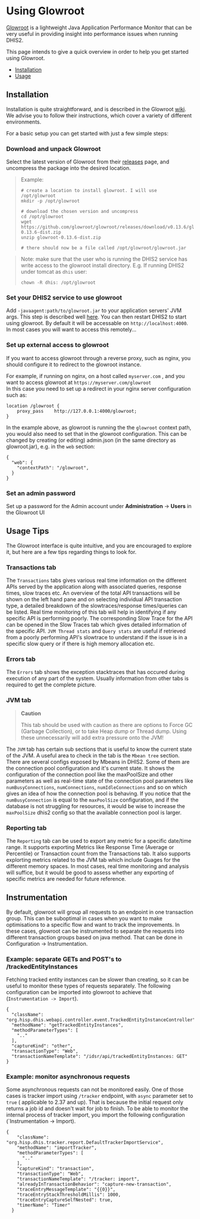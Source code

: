 # Using Glowroot

[Glowroot](https://glowroot.org/) is a lightweight Java Application Performance Monitor that can be very useful in providing insight into performance issues when running DHIS2.

This page intends to give a quick overview in order to help you get started using Glowroot.

- [Installation](#installation)
- [Usage](#usage-tips)

## Installation

Installation is quite straightforward, and is described in the Glowroot [wiki](https://github.com/glowroot/glowroot/wiki/Agent-Installation-(with-Embedded-Collector)).
We advise you to follow their instructions, which cover a variety of different environments.

For a basic setup you can get started with just a few simple steps:

### Download and unpack Glowroot

Select the latest version of Glowroot from their [releases](https://github.com/glowroot/glowroot/releases) page, and uncompress the package into the desired location.

> Example:
> ```
> # create a location to install glowroot. I will use /opt/glowroot
> mkdir -p /opt/glowroot
>
> # download the chosen version and uncompress
> cd /opt/glowroot
> wget https://github.com/glowroot/glowroot/releases/download/v0.13.6/glowroot-0.13.6-dist.zip
> unzip glowroot-0.13.6-dist.zip
>
> # there should now be a file called /opt/glowroot/glowroot.jar

> Note: make sure that the user who is running the DHIS2 service has write access to the glowroot install directory. E.g. If running DHIS2 under tomcat as `dhis` user:
> ```
> chown -R dhis: /opt/glowroot

### Set your DHIS2 service to use glowroot

Add `-javaagent:path/to/glowroot.jar` to your application servers' JVM args. This step is described well [here](https://github.com/glowroot/glowroot/wiki/Where-are-my-application-server's-JVM-args%3F).
You can then restart DHIS2 to start using glowroot. By default it will be accessable on `http://localhost:4000`. In most cases you will want to access this remotely...

### Set up external access to glowroot

If you want to access glowroot through a reverse proxy, such as nginx, you should configure it to redirect to the glowroot instance. 

For example, if running on nginx, on a host called `myserver.com` , and you want to access glowroot at `https://myserver.com/glowroot`  
In this case you need to set up a redirect in your nginx server configuration such as:

```
location /glowroot {
    proxy_pass    http://127.0.0.1:4000/glowroot;
}
```
In the example above, as glowroot is running the the `glowroot` context path, you would also need to set that in the glowroot configuration. This can be changed by creating (or editing) admin.json (in the same directory as glowroot.jar), e.g. in the `web` section:

```
{
  "web": {
    "contextPath": "/glowroot",
  }
}
```

### Set an admin password

Set up a password for the Admin account under **Administration** -> **Users** in the Glowroot UI


## Usage Tips

The Glowroot interface is quite intuitive, and you are encouraged to explore it, but here are a few tips regarding things to look for.

### Transactions tab

The `Transactions` tabs gives various real time information on the different APIs served by the application along with associated queries, response times, slow traces etc. An overview of the total API transactions will be shown on the left hand pane and on selecting individual API transaction type, a detailed breakdown of the slowtraces/response times/queries can be listed. Real time monitoring of this tab will help in identifying if any specific API is performing poorly. The corresponding Slow Trace for the API can be opened in the Slow Traces tab which gives detailed information of the specific API. `JVM Thread stats` and `Query stats` are useful if retrieved from a poorly performing API's slowtrace to understand if the issue is in a specific slow query or if there is high memory allocation etc.

### Errors tab

The `Errors` tab shows the exception stacktraces that has occured during execution of any part of the system. Usually information from other tabs is required to get the complete picture.

### JVM tab

> **Caution**
>
> This tab should be used with caution as there are options to Force GC (Garbage Collection), or to take Heap dump or Thread dump. Using these unnecessarily will add extra pressure onto the JVM!

The `JVM` tab has certain sub sections that is useful to know the current state of the JVM. A useful area to check in the tab is the `Mbean tree` section. There are several configs exposed by Mbeans in DHIS2. Some of them are the connection pool configuration and it's current state. It shows the configuration of the connection pool like the maxPoolSize and other parameters as well as real-time state of the connection pool parameters like `numBusyConnections`, `numConnections`, `numIdleConnections` and so on which gives an idea of how the connection pool is behaving. If you notice that the `numBusyConnection` is equal to the `maxPoolSize` configuration, and if the database is not struggling for resources, it would be wise to increase the `maxPoolSize` dhis2 config so that the available connection pool is larger. 

### Reporting tab

The `Reporting` tab can be used to  export any metric for a specific date/time range. It supports exporting Metrics like Response Time (Average or Percentile) or Transaction count from the Transactions tab. It also supports explorting metrics related to the JVM tab which include Guages for the different memory spaces. In most cases, real time monitoring and analysis will suffice, but it would be good to assess whether any exporting of specific metrics are needed for future reference.

## Instrumentation

By default, glowroot will group all requests to an endpoint in one transaction group. This can be suboptimal in cases when you want to make optimisations to a specific flow and want to track the improvements. In these cases, glowroot can be instrumented to separate the requests into different transaction groups based on java method. That can be done in Configuration -> Instrumentation. 

### Example: separate GETs and POST's to /trackedEntityInstances

Fetching tracked entity instances can be slower than creating, so it can be useful to monitor these types of requests separately. The following configuration can be imported into glowroot to achieve that (`Instrumentation -> Import`).

```
{
  "className": "org.hisp.dhis.webapi.controller.event.TrackedEntityInstanceController",
  "methodName": "getTrackedEntityInstances",
  "methodParameterTypes": [
    ".."
  ],
  "captureKind": "other",
  "transactionType": "Web",
  "transactionNameTemplate": "/idsr/api/trackedEntityInstances: GET"
}
```

### Example: monitor asynchronous requests

Some asynchronous requests can not be monitored easily. One of those cases is tracker import using `/tracker` endpoint, with `async` parameter set to `true` ( applicable to 2.37 and up). That is because the initial request only returns a job id and doesn't wait for job to finish. To be able to monitor the internal process of tracker import, you import the following configuration (`Instrumentation -> Import). 

```
{
    "className": "org.hisp.dhis.tracker.report.DefaultTrackerImportService",
    "methodName": "importTracker",
    "methodParameterTypes": [
      ".."
    ],
    "captureKind": "transaction",
    "transactionType": "Web",
    "transactionNameTemplate": "/tracker: import",
    "alreadyInTransactionBehavior": "capture-new-transaction",
    "traceEntryMessageTemplate": "{{0}}",
    "traceEntryStackThresholdMillis": 1000,
    "traceEntryCaptureSelfNested": true,
    "timerName": "Timer"
  }  
```
